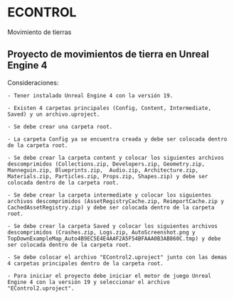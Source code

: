 # ECONTROL
Movimiento de tierras

Proyecto de movimientos de tierra en Unreal Engine 4
-----------------------------------------------------

Consideraciones:
	
	- Tener instalado Unreal Engine 4 con la versión 19.

	- Existen 4 carpetas principales (Config, Content, Intermediate, Saved) y un archivo.uproject.
	
	- Se debe crear una carpeta root.

	- La carpeta Config ya se encuentra creada y debe ser colocada dentro de la carpeta root.

	- Se debe crear la carpeta content y colocar los siguientes archivos descomprimidos (Collections.zip, Developers.zip, Geometry.zip, Manneguin.zip, Blueprints.zip,  Audio.zip, Architecture.zip, Materials.zip, Particles.zip, Props.zip, Shapes.zip) y debe ser colocada dentro de la carpeta root.

	- Se debe crear la carpeta intermediate y colocar los siguientes archivos descomprimidos (AssetRegistryCache.zip, ReimportCache.zip y CachedAssetRegistry.zip) y debe ser colocada dentro de la carpeta root.

	- Se debe crear la carpeta Saved y colocar los siguientes archivos descomprimidos (Crashes.zip, Logs.zip, AutoScreenshot.png y TopDownExampleMap_Auto4B9EC5E4E4AAF2A5F54BFAAA0B3AB860C.tmp) y debe ser colocada dentro de la carpeta root.

	- Se debe colocar el archivo "EControl2.uproject" junto con las demas 4 carpetas principales dentro de la carpeta root.

	- Para iniciar el proyecto debe iniciar el motor de juego Unreal Engine 4 con la versión 19 y seleccionar el archivo "EControl2.uproject".
